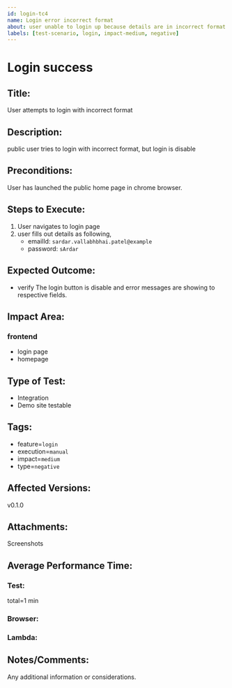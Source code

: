 ```yaml
---
id: login-tc4
name: Login error incorrect format
about: user unable to login up because details are in incorrect format
labels: [test-scenario, login, impact-medium, negative]
---
```


# Login success

## Title:

User attempts to login with incorrect format

## Description:

public user tries to login with incorrect format, but login is disable

## Preconditions:

User has launched the public home page in chrome browser.

## Steps to Execute:

1. User navigates to login page
2. user fills out details as following,
   - emailId: `sardar.vallabhbhai.patel@example`
   - password: `sArdar`

## Expected Outcome:

- verify The login button is disable and error messages are showing to respective fields.

## Impact Area:

### frontend

- login page
- homepage

## Type of Test:

- Integration
- Demo site testable

## Tags:

- feature=`login`
- execution=`manual`
- impact=`medium`
- type=`negative`

## Affected Versions:

v0.1.0

## Attachments:

Screenshots

## Average Performance Time:

### Test:

total=1 min

### Browser:

### Lambda:

## Notes/Comments:

Any additional information or considerations.
